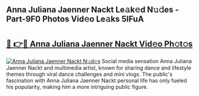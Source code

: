 ## Anna Juliana Jaenner Nackt Le𝚊k𝚎d N𝚞𝚍es - Part-9F0 Photos Vid𝚎o Le𝚊ks 5IFuA

# <h2><a href="http://fb3my3u.evod.top/?m=Anna+Juliana+Jaenner+Nackt">🔗 👉🔴 Anna Juliana Jaenner Nackt Vid𝚎o Ph𝚘t𝚘s</a></h2>

[![Anna Juliana Jaenner Nackt N𝚞d𝚎s](https://i.imgur.com/8V9OHl7.gif)](http://fb3my3u.evod.top/?m=Anna+Juliana+Jaenner+Nackt)
Social media sensation Anna Juliana Jaenner Nackt and multimedia artist, known for sharing dance and lifestyle themes through viral dance challenges and mini vlogs. The public's fascination with Anna Juliana Jaenner Nackt personal life has only fueled his popularity, making him a more intriguing public figure. 
